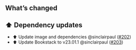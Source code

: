 ## What’s changed

## ⬆️ Dependency updates

- ⬆️ Update image and dependencies @sinclairpaul ([#202](https://github.com/hassio-addons/addon-bookstack/pull/202))
- ⬆️ Update Bookstack to v23.01.1 @sinclairpaul ([#203](https://github.com/hassio-addons/addon-bookstack/pull/203))
